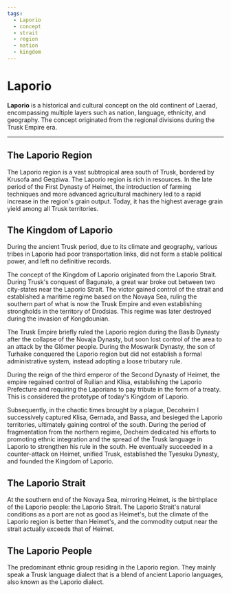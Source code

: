 ```yaml
---
tags:
  - Laporio
  - concept
  - strait
  - region
  - nation
  - kingdom
---
```

# **Laporio**

**Laporio** is a historical and cultural concept on the old continent of Laerad, encompassing multiple layers such as nation, language, ethnicity, and geography. The concept originated from the regional divisions during the Trusk Empire era.

---

## **The Laporio Region**

The Laporio region is a vast subtropical area south of Trusk, bordered by Krusofa and Geqziwa. The Laporio region is rich in resources. In the late period of the First Dynasty of Heimet, the introduction of farming techniques and more advanced agricultural machinery led to a rapid increase in the region's grain output. Today, it has the highest average grain yield among all Trusk territories.

## **The Kingdom of Laporio**

During the ancient Trusk period, due to its climate and geography, various tribes in Laporio had poor transportation links, did not form a stable political power, and left no definitive records.

The concept of the Kingdom of Laporio originated from the Laporio Strait. During Trusk's conquest of Bagunalo, a great war broke out between two city-states near the Laporio Strait. The victor gained control of the strait and established a maritime regime based on the Novaya Sea, ruling the southern part of what is now the Trusk Empire and even establishing strongholds in the territory of Drodsias. This regime was later destroyed during the invasion of Kongdounian.

The Trusk Empire briefly ruled the Laporio region during the Basib Dynasty after the collapse of the Novaja Dynasty, but soon lost control of the area to an attack by the Glömer people. During the Moswarik Dynasty, the son of Turhaike conquered the Laporio region but did not establish a formal administrative system, instead adopting a loose tributary rule.

During the reign of the third emperor of the Second Dynasty of Heimet, the empire regained control of Ruilian and Klisa, establishing the Laporio Prefecture and requiring the Laporians to pay tribute in the form of a treaty. This is considered the prototype of today's Kingdom of Laporio.

Subsequently, in the chaotic times brought by a plague, Decoheim I successively captured Klisa, Gernada, and Bassa, and besieged the Laporio territories, ultimately gaining control of the south. During the period of fragmentation from the northern regime, Decheim dedicated his efforts to promoting ethnic integration and the spread of the Trusk language in Laporio to strengthen his rule in the south. He eventually succeeded in a counter-attack on Heimet, unified Trusk, established the Tyesuku Dynasty, and founded the Kingdom of Laporio.

## **The Laporio Strait**

At the southern end of the Novaya Sea, mirroring Heimet, is the birthplace of the Laporio people: the Laporio Strait. The Laporio Strait's natural conditions as a port are not as good as Heimet's, but the climate of the Laporio region is better than Heimet's, and the commodity output near the strait actually exceeds that of Heimet.

## **The Laporio People**

The predominant ethnic group residing in the Laporio region. They mainly speak a Trusk language dialect that is a blend of ancient Laporio languages, also known as the Laporio dialect.